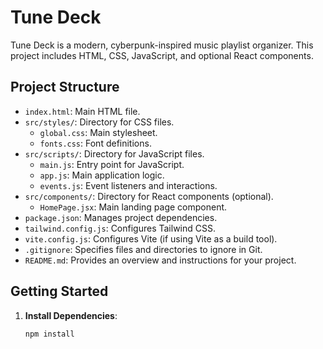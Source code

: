 # Tune Deck

Tune Deck is a modern, cyberpunk-inspired music playlist organizer. This project includes HTML, CSS, JavaScript, and optional React components.

## Project Structure

- `index.html`: Main HTML file.
- `src/styles/`: Directory for CSS files.
  - `global.css`: Main stylesheet.
  - `fonts.css`: Font definitions.
- `src/scripts/`: Directory for JavaScript files.
  - `main.js`: Entry point for JavaScript.
  - `app.js`: Main application logic.
  - `events.js`: Event listeners and interactions.
- `src/components/`: Directory for React components (optional).
  - `HomePage.jsx`: Main landing page component.
- `package.json`: Manages project dependencies.
- `tailwind.config.js`: Configures Tailwind CSS.
- `vite.config.js`: Configures Vite (if using Vite as a build tool).
- `.gitignore`: Specifies files and directories to ignore in Git.
- `README.md`: Provides an overview and instructions for your project.

## Getting Started

1. **Install Dependencies**:
   ```bash
   npm install